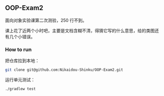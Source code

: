 ## OOP-Exam2

面向对象实验课第二次测验，250 行不到。

课上花了近两个小时吧，主要是文档含糊不清，得猜它写的什么意思，给的类图还有几个小错误。

### How to run

把仓库拉到本地：

```bash
git clone git@github.com:Nikaidou-Shinku/OOP-Exam2.git
```

运行单元测试：

```bash
./gradlew test
```
